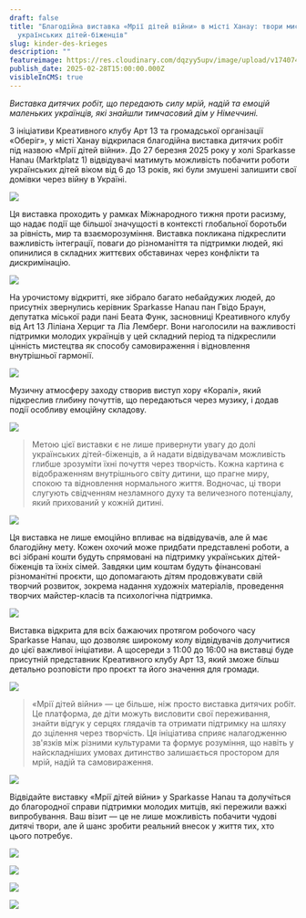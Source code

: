 ```yaml
---
draft: false
title: "Благодійна виставка «Мрії дітей війни» в місті Ханау: твори мистецтва
  українських дітей-біженців"
slug: kinder-des-krieges
description: ""
featureimage: https://res.cloudinary.com/dqzyy5upv/image/upload/v1740748906/17_ufs1gr.jpg
publish_date: 2025-02-28T15:00:00.000Z
visibleInCMS: true
---
```

*Виставка дитячих робіт, що передають силу мрій, надій та емоцій маленьких українців, які знайшли тимчасовий дім у Німеччині.*

З ініціативи Креативного клубу Арт 13 та громадської організації «Оберіг», у місті Ханау відкрилася благодійна виставка дитячих робіт під назвою «Мрії дітей війни». До 27 березня 2025 року у холі Sparkasse Hanau (Marktplatz 1) відвідувачі матимуть можливість побачити роботи українських дітей віком від 6 до 13 років, які були змушені залишити свої домівки через війну в Україні.

![](https://res.cloudinary.com/dqzyy5upv/image/upload/v1740748901/12_b4jh0m.jpg)

Ця виставка проходить у рамках Міжнародного тижня проти расизму, що надає події ще більшої значущості в контексті глобальної боротьби за рівність, мир та взаєморозуміння. Виставка покликана підкреслити важливість інтеграції, поваги до різноманіття та підтримки людей, які опинилися в складних життєвих обставинах через конфлікти та дискримінацію.

![](https://res.cloudinary.com/dqzyy5upv/image/upload/v1740748903/19_ip6icy.jpg)

На урочистому відкритті, яке зібрало багато небайдужих людей, до присутніх звернулись керівник Sparkasse Hanau пан Гвідо Браун, депутатка міської ради пані Беата Функ,  засновниці Креативного клубу від Art 13 Ліліана Херциг та Ліа Лемберг. Вони наголосили на важливості підтримки молодих українців у цей складний період та підкреслили цінність мистецтва як способу самовираження і відновлення внутрішньої гармонії.

![](https://res.cloudinary.com/dqzyy5upv/image/upload/v1740750307/22_jynvvf.jpg)

Музичну атмосферу заходу створив виступ хору «Коралі», який підкреслив глибину почуттів, що передаються через музику, і додав події особливу емоційну складову.

![](https://res.cloudinary.com/dqzyy5upv/image/upload/v1740748899/11_kunins.jpg)

> Метою цієї виставки є не лише привернути увагу до долі українських дітей-біженців, а й надати відвідувачам можливість глибше зрозуміти їхні почуття через творчість. Кожна картина є відображенням внутрішнього світу дитини, що прагне миру, спокою та відновлення нормального життя. Водночас, ці твори слугують свідченням незламного духу та величезного потенціалу, який прихований у кожній дитині.

![](https://res.cloudinary.com/dqzyy5upv/image/upload/v1740748901/13_rbnfkm.jpg)

Ця виставка не лише емоційно впливає на відвідувачів, але й має благодійну мету. Кожен охочий може придбати представлені роботи, а всі зібрані кошти будуть спрямовані на підтримку українських дітей-біженців та їхніх сімей. Завдяки цим коштам будуть фінансовані різноманітні проєкти, що допомагають дітям продовжувати свій творчий розвиток, зокрема надання художніх матеріалів, проведення творчих майстер-класів та психологічна підтримка.

![](https://res.cloudinary.com/dqzyy5upv/image/upload/v1740748902/20_jba5ji.jpg)

Виставка відкрита для всіх бажаючих протягом робочого часу Sparkasse Hanau, що дозволяє широкому колу відвідувачів долучитися до цієї важливої ініціативи. А щосереди з 11:00 до 16:00 на виставці буде присутній представник Креативного клубу Арт 13, який зможе більш детально розповісти про проєкт та його значення для громади.

![](https://res.cloudinary.com/dqzyy5upv/image/upload/v1740748901/16_scyvxn.jpg)

> «Мрії дітей війни» — це більше, ніж просто виставка дитячих робіт. Це платформа, де діти можуть висловити свої переживання, знайти відгук у серцях глядачів та отримати підтримку на шляху до зцілення через творчість. Ця ініціатива сприяє налагодженню зв'язків між різними культурами та формує розуміння, що навіть у найскладніших умовах дитинство залишається простором для мрій, надій та самовираження.

![](https://res.cloudinary.com/dqzyy5upv/image/upload/v1740751345/25_isjark.jpg)

Відвідайте виставку «Мрії дітей війни» у Sparkasse Hanau та долучіться до благородної справи підтримки молодих митців, які пережили важкі випробування. Ваш візит — це не лише можливість побачити чудові дитячі твори, але й шанс зробити реальний внесок у життя тих, хто цього потребує.

![](https://res.cloudinary.com/dqzyy5upv/image/upload/v1740748905/15_jstenf.jpg)

![](https://res.cloudinary.com/dqzyy5upv/image/upload/v1740748903/18_kqvaqg.jpg)

![](https://res.cloudinary.com/dqzyy5upv/image/upload/v1740749120/20250221_151513_ry1mty.jpg)

![](https://res.cloudinary.com/dqzyy5upv/image/upload/v1740750772/23_xyrxch.jpg)
